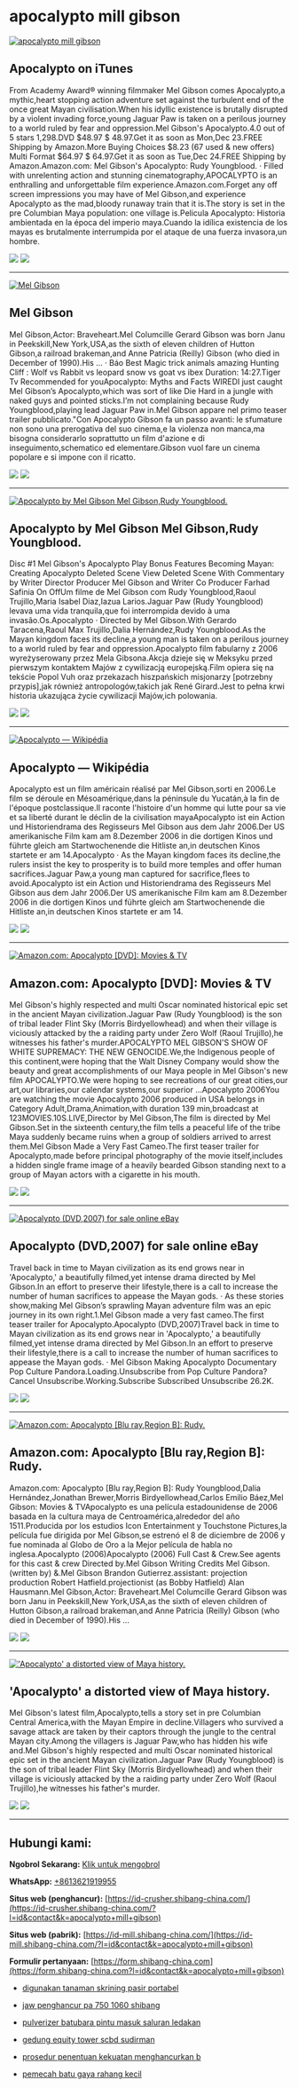 # apocalypto mill gibson

<a href="https://swt.shibang-china.com/?l=id&img&k=apocalypto+mill+gibson" target="_blank">![apocalypto mill gibson](http://static.shibang-china.com/all-800x300/54.jpg)</a>

## ‎Apocalypto on iTunes
From Academy Award&#174; winning filmmaker Mel Gibson comes Apocalypto,a mythic,heart stopping action adventure set against the turbulent end of the once great Mayan civilisation.When his idyllic existence is brutally disrupted by a violent invading force,young Jaguar Paw is taken on a perilous journey to a world ruled by fear and oppression.Mel Gibson's Apocalypto.4.0 out of 5 stars 1,298.DVD $48.97 $ 48.97.Get it as soon as Mon,Dec 23.FREE Shipping by Amazon.More Buying Choices $8.23 (67 used &amp; new offers) Multi Format $64.97 $ 64.97.Get it as soon as Tue,Dec 24.FREE Shipping by Amazon.Amazon.com: Mel Gibson's Apocalypto: Rudy Youngblood.&nbsp;&#0183;&#32;Filled with unrelenting action and stunning cinematography,APOCALYPTO is an enthralling and unforgettable film experience.Amazon.com.Forget any off screen impressions you may have of Mel Gibson,and experience Apocalypto as the mad,bloody runaway train that it is.The story is set in the pre Columbian Maya population: one village is.Pelicula Apocalypto: Historia ambientada en la &#233;poca del imperio maya.Cuando la id&#237;lica existencia de los mayas es brutalmente interrumpida por el ataque de una fuerza invasora,un hombre.


<a href="https://whatsapp.shibangsoft.com/WhatsApp.php" target="_blank" title="WhatsApp">![](http://static.shibang-china.com/icon/whatsapp.png)</a> <a href="https://swt.shibang-china.com/?l=id&icon&k=apocalypto+mill+gibson" target="_blank">![](http://static.shibang-china.com/icon/chat-id.png)</a>

---

<a href="https://swt.shibang-china.com/?l=id&img&k=apocalypto+mill+gibson" target="_blank">![Mel Gibson](http://static.shibang-china.com/all-800x300/485.jpg)</a>

## Mel Gibson
Mel Gibson,Actor: Braveheart.Mel Columcille Gerard Gibson was born Janu in Peekskill,New York,USA,as the sixth of eleven children of Hutton Gibson,a railroad brakeman,and Anne Patricia (Reilly) Gibson (who died in December of 1990).His …&nbsp;&#0183;&#32;B&#225;o Best Magic trick animals amazing Hunting Cliff : Wolf vs Rabbit vs leopard snow vs goat vs ibex Duration: 14:27.Tiger Tv Recommended for youApocalypto: Myths and Facts WIREDI just caught Mel Gibson’s Apocalypto,which was sort of like Die Hard in a jungle with naked guys and pointed sticks.I’m not complaining because Rudy Youngblood,playing lead Jaguar Paw in.Mel Gibson appare nel primo teaser trailer pubblicato.&quot;Con Apocalypto Gibson fa un passo avanti: le sfumature non sono una prerogativa del suo cinema,e la violenza non manca,ma bisogna considerarlo soprattutto un film d'azione e di inseguimento,schematico ed elementare.Gibson vuol fare un cinema popolare e si impone con il ricatto.


<a href="https://whatsapp.shibangsoft.com/WhatsApp.php" target="_blank" title="WhatsApp">![](http://static.shibang-china.com/icon/whatsapp.png)</a> <a href="https://swt.shibang-china.com/?l=id&icon&k=apocalypto+mill+gibson" target="_blank">![](http://static.shibang-china.com/icon/chat-id.png)</a>

---

<a href="https://swt.shibang-china.com/?l=id&img&k=apocalypto+mill+gibson" target="_blank">![Apocalypto by Mel Gibson Mel Gibson,Rudy Youngblood.](http://static.shibang-china.com/all-800x300/1350.jpg)</a>

## Apocalypto by Mel Gibson Mel Gibson,Rudy Youngblood.
Disc #1 Mel Gibson's Apocalypto Play Bonus Features Becoming Mayan: Creating Apocalypto Deleted Scene View Deleted Scene With Commentary by Writer Director Producer Mel Gibson and Writer Co Producer Farhad Safinia On OffUm filme de Mel Gibson com Rudy Youngblood,Raoul Trujillo,Maria Isabel Diaz,Iazua Larios.Jaguar Paw (Rudy Youngblood) levava uma vida tranquila,que foi interrompida devido &#224; uma invas&#227;o.Os.Apocalypto&nbsp;&#0183;&#32;Directed by Mel Gibson.With Gerardo Taracena,Raoul Max Trujillo,Dalia Hern&#225;ndez,Rudy Youngblood.As the Mayan kingdom faces its decline,a young man is taken on a perilous journey to a world ruled by fear and oppression.Apocalypto film fabularny z 2006 wyreżyserowany przez Mela Gibsona.Akcja dzieje się w Meksyku przed pierwszym kontaktem Maj&#243;w z cywilizacją europejską.Film opiera się na tekście Popol Vuh oraz przekazach hiszpańskich misjonarzy [potrzebny przypis],jak r&#243;wnież antropolog&#243;w,takich jak Ren&#233; Girard.Jest to pełna krwi historia ukazująca życie cywilizacji Maj&#243;w,ich polowania.


<a href="https://whatsapp.shibangsoft.com/WhatsApp.php" target="_blank" title="WhatsApp">![](http://static.shibang-china.com/icon/whatsapp.png)</a> <a href="https://swt.shibang-china.com/?l=id&icon&k=apocalypto+mill+gibson" target="_blank">![](http://static.shibang-china.com/icon/chat-id.png)</a>

---

<a href="https://swt.shibang-china.com/?l=id&img&k=apocalypto+mill+gibson" target="_blank">![Apocalypto — Wikip&#233;dia](http://static.shibang-china.com/all-800x300/964.jpg)</a>

## Apocalypto — Wikip&#233;dia
Apocalypto est un film am&#233;ricain r&#233;alis&#233; par Mel Gibson,sorti en 2006.Le film se d&#233;roule en M&#233;soam&#233;rique,dans la p&#233;ninsule du Yucat&#225;n,&#224; la fin de l'&#233;poque postclassique.Il raconte l'histoire d'un homme qui lutte pour sa vie et sa libert&#233; durant le d&#233;clin de la civilisation mayaApocalypto ist ein Action und Historiendrama des Regisseurs Mel Gibson aus dem Jahr 2006.Der US amerikanische Film kam am 8.Dezember 2006 in die dortigen Kinos und f&#252;hrte gleich am Startwochenende die Hitliste an,in deutschen Kinos startete er am 14.Apocalypto&nbsp;&#0183;&#32;As the Mayan kingdom faces its decline,the rulers insist the key to prosperity is to build more temples and offer human sacrifices.Jaguar Paw,a young man captured for sacrifice,flees to avoid.Apocalypto ist ein Action und Historiendrama des Regisseurs Mel Gibson aus dem Jahr 2006.Der US amerikanische Film kam am 8.Dezember 2006 in die dortigen Kinos und f&#252;hrte gleich am Startwochenende die Hitliste an,in deutschen Kinos startete er am 14.


<a href="https://whatsapp.shibangsoft.com/WhatsApp.php" target="_blank" title="WhatsApp">![](http://static.shibang-china.com/icon/whatsapp.png)</a> <a href="https://swt.shibang-china.com/?l=id&icon&k=apocalypto+mill+gibson" target="_blank">![](http://static.shibang-china.com/icon/chat-id.png)</a>

---

<a href="https://swt.shibang-china.com/?l=id&img&k=apocalypto+mill+gibson" target="_blank">![Amazon.com: Apocalypto [DVD]: Movies &amp; TV](http://static.shibang-china.com/all-800x300/115.jpg)</a>

## Amazon.com: Apocalypto [DVD]: Movies &amp; TV
Mel Gibson's highly respected and multi Oscar nominated historical epic set in the ancient Mayan civilization.Jaguar Paw (Rudy Youngblood) is the son of tribal leader Flint Sky (Morris Birdyellowhead) and when their village is viciously attacked by the a raiding party under Zero Wolf (Raoul Trujillo),he witnesses his father's murder.APOCALYPTO MEL GIBSON'S SHOW OF WHITE SUPREMACY: THE NEW GENOCIDE.We,the Indigenous people of this continent,were hoping that the Walt Disney Company would show the beauty and great accomplishments of our Maya people in Mel Gibson's new film APOCALYPTO.We were hoping to see recreations of our great cities,our art,our libraries,our calendar systems,our superior …Apocalypto 2006You are watching the movie Apocalypto 2006 produced in USA belongs in Category Adult,Drama,Animation,with duration 139 min,broadcast at 123MOVIES.10S.LIVE,Director by Mel Gibson,The film is directed by Mel Gibson.Set in the sixteenth century,the film tells a peaceful life of the tribe Maya suddenly became ruins when a group of soldiers arrived to arrest them.Mel Gibson Made a Very Fast Cameo.The first teaser trailer for Apocalypto,made before principal photography of the movie itself,includes a hidden single frame image of a heavily bearded Gibson standing next to a group of Mayan actors with a cigarette in his mouth.


<a href="https://whatsapp.shibangsoft.com/WhatsApp.php" target="_blank" title="WhatsApp">![](http://static.shibang-china.com/icon/whatsapp.png)</a> <a href="https://swt.shibang-china.com/?l=id&icon&k=apocalypto+mill+gibson" target="_blank">![](http://static.shibang-china.com/icon/chat-id.png)</a>

---

<a href="https://swt.shibang-china.com/?l=id&img&k=apocalypto+mill+gibson" target="_blank">![Apocalypto (DVD,2007) for sale online eBay](http://static.shibang-china.com/all-800x300/681.jpg)</a>

## Apocalypto (DVD,2007) for sale online eBay
Travel back in time to Mayan civilization as its end grows near in 'Apocalypto,' a beautifully filmed,yet intense drama directed by Mel Gibson.In an effort to preserve their lifestyle,there is a call to increase the number of human sacrifices to appease the Mayan gods.&nbsp;&#0183;&#32;As these stories show,making Mel Gibson’s sprawling Mayan adventure film was an epic journey in its own right.1.Mel Gibson made a very fast cameo.The first teaser trailer for Apocalypto.Apocalypto (DVD,2007)Travel back in time to Mayan civilization as its end grows near in 'Apocalypto,' a beautifully filmed,yet intense drama directed by Mel Gibson.In an effort to preserve their lifestyle,there is a call to increase the number of human sacrifices to appease the Mayan gods.&nbsp;&#0183;&#32;Mel Gibson Making Apocalypto Documentary Pop Culture Pandora.Loading.Unsubscribe from Pop Culture Pandora? Cancel Unsubscribe.Working.Subscribe Subscribed Unsubscribe 26.2K.


<a href="https://whatsapp.shibangsoft.com/WhatsApp.php" target="_blank" title="WhatsApp">![](http://static.shibang-china.com/icon/whatsapp.png)</a> <a href="https://swt.shibang-china.com/?l=id&icon&k=apocalypto+mill+gibson" target="_blank">![](http://static.shibang-china.com/icon/chat-id.png)</a>

---

<a href="https://swt.shibang-china.com/?l=id&img&k=apocalypto+mill+gibson" target="_blank">![Amazon.com: Apocalypto [Blu ray,Region B]: Rudy.](http://static.shibang-china.com/all-800x300/15.jpg)</a>

## Amazon.com: Apocalypto [Blu ray,Region B]: Rudy.
Amazon.com: Apocalypto [Blu ray,Region B]: Rudy Youngblood,Dalia Hern&#225;ndez,Jonathan Brewer,Morris Birdyellowhead,Carlos Emilio B&#225;ez,Mel Gibson: Movies &amp; TVApocalypto es una pel&#237;cula estadounidense de 2006 basada en la cultura maya de Centroam&#233;rica,alrededor del a&#241;o 1511.Producida por los estudios Icon Entertainment y Touchstone Pictures,la pel&#237;cula fue dirigida por Mel Gibson,se estren&#243; el 8 de diciembre de 2006 y fue nominada al Globo de Oro a la Mejor pel&#237;cula de habla no inglesa.Apocalypto (2006)Apocalypto (2006) Full Cast &amp; Crew.See agents for this cast &amp; crew Directed by.Mel Gibson Writing Credits Mel Gibson.(written by) &amp;.Mel Gibson Brandon Gutierrez.assistant: projection production Robert Hatfield.projectionist (as Bobby Hatfield) Alan Hausmann.Mel Gibson,Actor: Braveheart.Mel Columcille Gerard Gibson was born Janu in Peekskill,New York,USA,as the sixth of eleven children of Hutton Gibson,a railroad brakeman,and Anne Patricia (Reilly) Gibson (who died in December of 1990).His …


<a href="https://whatsapp.shibangsoft.com/WhatsApp.php" target="_blank" title="WhatsApp">![](http://static.shibang-china.com/icon/whatsapp.png)</a> <a href="https://swt.shibang-china.com/?l=id&icon&k=apocalypto+mill+gibson" target="_blank">![](http://static.shibang-china.com/icon/chat-id.png)</a>

---

<a href="https://swt.shibang-china.com/?l=id&img&k=apocalypto+mill+gibson" target="_blank">!['Apocalypto' a distorted view of Maya history.](http://static.shibang-china.com/all-800x300/22.jpg)</a>

## 'Apocalypto' a distorted view of Maya history.
Mel Gibson's latest film,Apocalypto,tells a story set in pre Columbian Central America,with the Mayan Empire in decline.Villagers who survived a savage attack are taken by their captors through the jungle to the central Mayan city.Among the villagers is Jaguar Paw,who has hidden his wife and.Mel Gibson's highly respected and multi Oscar nominated historical epic set in the ancient Mayan civilization.Jaguar Paw (Rudy Youngblood) is the son of tribal leader Flint Sky (Morris Birdyellowhead) and when their village is viciously attacked by the a raiding party under Zero Wolf (Raoul Trujillo),he witnesses his father's murder.

<a href="https://whatsapp.shibangsoft.com/WhatsApp.php" target="_blank" title="WhatsApp">![](http://static.shibang-china.com/icon/whatsapp.png)</a> <a href="https://swt.shibang-china.com/?l=id&icon&k=apocalypto+mill+gibson" target="_blank">![](http://static.shibang-china.com/icon/chat-id.png)</a>

---
## Hubungi kami:

**Ngobrol Sekarang:** [Klik untuk mengobrol](https://swt.shibang-china.com?l=id&contact&k=apocalypto+mill+gibson)

**WhatsApp:**  [+8613621919955](https://whatsapp.shibangsoft.com/WhatsApp.php)

**Situs web (penghancur):** [https://id-crusher.shibang-china.com/](https://id-crusher.shibang-china.com/?l=id&contact&k=apocalypto+mill+gibson)

**Situs web (pabrik):** [https://id-mill.shibang-china.com/](https://id-mill.shibang-china.com/?l=id&contact&k=apocalypto+mill+gibson)

**Formulir pertanyaan:** [https://form.shibang-china.com](https://form.shibang-china.com?l=id&contact&k=apocalypto+mill+gibson)

* [digunakan tanaman skrining pasir portabel](../47/digunakan%20tanaman%20skrining%20pasir%20portabel.md)

* [jaw penghancur pa 750 1060 shibang](../47/jaw%20penghancur%20pa%20750%201060%20shibang.md)

* [pulverizer batubara pintu masuk saluran ledakan](../41/pulverizer%20batubara%20pintu%20masuk%20saluran%20ledakan.md)

* [gedung equity tower scbd sudirman](../46/gedung%20equity%20tower%20scbd%20sudirman.md)

* [prosedur penentuan kekuatan menghancurkan b](../45/prosedur%20penentuan%20kekuatan%20menghancurkan%20b.md)

* [pemecah batu gaya rahang kecil](../50/pemecah%20batu%20gaya%20rahang%20kecil.md)